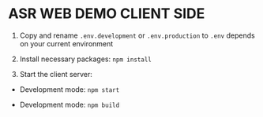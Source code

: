 # ASR WEB DEMO CLIENT SIDE

1. Copy and rename `.env.development` or `.env.production` to `.env` depends on your current environment

2. Install necessary packages: `npm install`

3. Start the client server:

- Development mode: `npm start`

- Development mode: `npm build`
